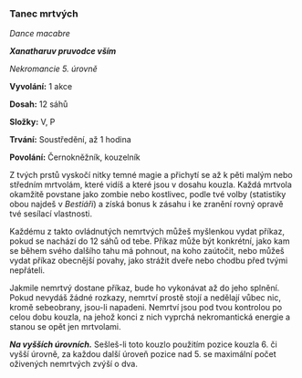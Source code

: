 ### Tanec mrtvých

*Dance macabre*

***Xanatharuv pruvodce vším***

 *Nekromancie 5. úrovně* 
 

**Vyvolání:** 1 akce

**Dosah:** 12 sáhů

**Složky:** V, P

**Trvání:** Soustředění, až 1 hodina

**Povolání:** Černokněžník, kouzelník
 
Z tvých prstů vyskočí nitky temné magie a přichytí se až k pěti malým nebo středním mrtvolám, které vidíš a které jsou v dosahu kouzla. Každá mrtvola okamžitě povstane jako zombie nebo kostlivec, podle tvé volby (statistiky obou najdeš v *Bestiáři*) a získá bonus k zásahu i ke zranění rovný opravě tvé sesílací vlastnosti.

Každému z takto ovládnutých nemrtvých můžeš myšlenkou vydat příkaz, pokud se nachází do 12 sáhů od tebe. Příkaz může být konkrétní, jako kam se během svého dalšího tahu má pohnout, na koho zaútočit, nebo můžeš vydat příkaz obecnější povahy, jako strážit dveře nebo chodbu před tvými nepřáteli.

Jakmile nemrtvý dostane příkaz, bude ho vykonávat až do jeho splnění. Pokud nevydáš žádné rozkazy, nemrtví prostě stojí a nedělají vůbec nic, kromě sebeobrany, jsou-li napadeni. 
Nemrtví jsou pod tvou kontrolou po celou dobu kouzla, na jehož konci z nich vyprchá nekromantická energie a stanou se opět jen mrtvolami.

***Na vyšších úrovních.*** Sešleš-li toto kouzlo použitím pozice kouzla 6. či vyšší úrovně, za každou další úroveň pozice nad 5. se maximální počet oživených nemrtvých zvýší o dva.